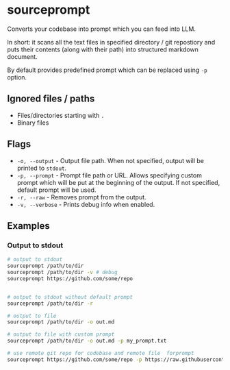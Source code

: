 # sourceprompt

Converts your codebase into prompt which you can feed into LLM.

In short: it scans all the text files in specified directory / git repostiory and puts their contents (along with their path) into structured markdown document.

By default provides predefined prompt which can be replaced using `-p` option.

## Ignored files / paths

* Files/directories starting with `.`
* Binary files

## Flags

* `-o, --output` - Output file path. When not specified, output will be printed to `stdout`.
* `-p, --prompt` - Prompt file path or URL. Allows specifying custom prompt which will be put at the beginning of the output. If not specified, default prompt will be used.
* `-r, --raw` - Removes prompt from the output.
* `-v, --verbose` - Prints debug info when enabled.

## Examples

### Output to stdout

```bash
# output to stdout
sourceprompt /path/to/dir
sourceprompt /path/to/dir -v # debug
sourceprompt https://github.com/some/repo


# output to stdout without default prompt
sourceprompt /path/to/dir -r

# output to file
sourceprompt /path/to/dir -o out.md

# output to file with custom prompt
sourceprompt /path/to/dir -o out.md -p my_prompt.txt

# use remote git repo for codebase and remote file  forprompt
sourceprompt https://github.com/some/repo -p https://raw.githubusercontent.com/another/repo/prompt.md -o out.md
```
